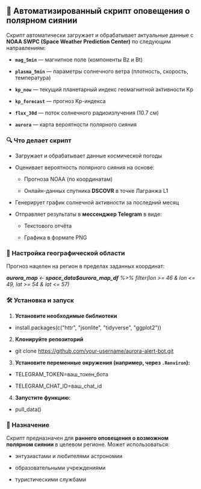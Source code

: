 ## 🌌 Автоматизированный скрипт оповещения о полярном сиянии


Скрипт автоматически загружает и обрабатывает актуальные данные с **NOAA SWPC (Space Weather Prediction Center)** по следующим направлениям:

-   **`mag_5min`** — магнитное поле (компоненты Bz и Bt)

-   **`plasma_5min`** — параметры солнечного ветра (плотность, скорость, температура)

-   **`kp_now`** — текущий планетарный индекс геомагнитной активности Kp

-   **`kp_forecast`** — прогноз Kp-индекса

-   **`flux_30d`** — поток солнечного радиоизлучения (10.7 см)

-   **`aurora`** — карта вероятности полярного сияния

### 🔍 Что делает скрипт

-   Загружает и обрабатывает данные космической погоды

-   Оценивает вероятность полярного сияния на основе:

    -   Прогноза NOAA (по координатам)

    -   Онлайн-данных спутника **DSCOVR** в точке Лагранжа L1

-   Генерирует график солнечной активности за последний месяц

-   Отправляет результаты в **мессенджер Telegram** в виде:

    -   Текстового отчёта

    -   Графика в формате PNG

### 🎯 Настройка географической области

Прогноз нацелен на регион в пределах заданных координат:

***aurora_map** \<- **space_data\$aurora_map_df** %\>% filter(lon \>= 46 & lon \<= 49, lat \>= 54 & lat \<= 57)*

### 🛠️ Установка и запуск

1.  **Установите необходимые библиотеки**

-   install.packages(c("httr", "jsonlite", "tidyverse", "ggplot2"))

2.  **Клонируйте репозиторий**

-   git clone <https://github.com/your-username/aurora-alert-bot.git>

3.  **Установите переменные окружения (например, через `.Renviron`):**

-   TELEGRAM_TOKEN=ваш_токен_бота

-   TELEGRAM_CHAT_ID=ваш_chat_id

4.  **Запустите функцию:**

-   pull_data()

### 📌 Назначение

Скрипт предназначен для **раннего оповещения о возможном полярном сиянии** в целевом регионе. Может использоваться:

-   энтузиастами и любителями астрономии

-   образовательными учреждениями

-   туристическими службами
